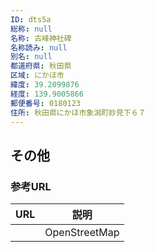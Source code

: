 ```yaml
---
ID: dts5a
総称: null
名称: 古峰神社碑
名称読み: null
別名: null
都道府県: 秋田県
区域: にかほ市
緯度: 39.2099876
経度: 139.9005866
郵便番号: 0180123
住所: 秋田県にかほ市象潟町妙見下６７
---
```


## その他

### 参考URL

| URL | 説明          |
| --- | ------------- |
|     | OpenStreetMap |
